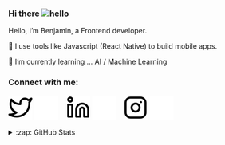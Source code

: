 ### Hi there <img src="https://user-images.githubusercontent.com/1303154/88677602-1635ba80-d120-11ea-84d8-d263ba5fc3c0.gif" width="24px" height="24px" alt="hello">

<p>
Hello, I’m Benjamin, a Frontend developer. </p>
<p>
🔭 I use tools like Javascript (React Native) to build mobile apps.</p>
<p>🌱 I’m currently learning ... AI / Machine Learning</p>

</p>

### Connect with me:

[![website](./img/twitter-light.svg)](https://twitter.com/benjamin_eru#gh-light-mode-only)
[![website](./img/twitter-dark.svg)](https://twitter.com/benjamin_eru#gh-dark-mode-only)
&nbsp;&nbsp;
[![website](./img/linkedin-light.svg)](https://www.linkedin.com/in/benjamin-eruvieru-32844119a#gh-light-mode-only)
[![website](./img/linkedin-dark.svg)](https://www.linkedin.com/in/benjamin-eruvieru-32844119a#gh-dark-mode-only)
&nbsp;&nbsp;
[![website](./img/instagram-light.svg)](https://instagram.com/benjamineruvieru#gh-light-mode-only)
[![website](./img/instagram-dark.svg)](https://instagram.com/benjamineruvieru#gh-dark-mode-only)



<details>
  <summary>:zap: GitHub Stats</summary>

  <img align="left" alt="Benjamin Eruvieru GitHub Stats" src="https://github-readme-stats.vercel.app/api?username=benjamineruvieru&show_icons=true&hide_border=false&title_color=ff652f&icon_color=FFE400&bg_color=09131B&text_color=ffffff&border_color=0c1a25" />

</details>

